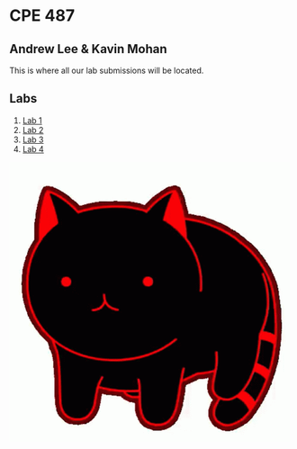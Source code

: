 # CPE 487
## Andrew Lee & Kavin Mohan


This is where all our lab submissions will be located.

## Labs
  1. [Lab 1](https://github.com/andieleee/CPE487/tree/main/Lab1)
  2. [Lab 2](https://github.com/andieleee/CPE487/tree/main/Lab2)
  3. [Lab 3](https://github.com/andieleee/CPE487/tree/main/Lab3)
  4. [Lab 4](https://github.com/andieleee/CPE487/tree/main/Lab4)


![](rolling-cat.gif)
